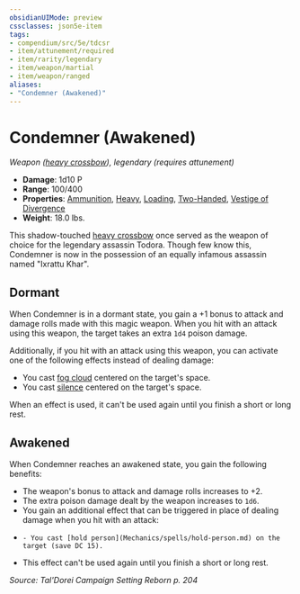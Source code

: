 ```yaml
---
obsidianUIMode: preview
cssclasses: json5e-item
tags:
- compendium/src/5e/tdcsr
- item/attunement/required
- item/rarity/legendary
- item/weapon/martial
- item/weapon/ranged
aliases: 
- "Condemner (Awakened)"
---
```

# Condemner (Awakened)
*Weapon ([heavy crossbow](Mechanics/items/heavy-crossbow.md)), legendary (requires attunement)*  

- **Damage**: 1d10 P
- **Range**: 100/400
- **Properties**: [Ammunition](Mechanics/Rules/item-properties.md#Ammunition), [Heavy](Mechanics/Rules/item-properties.md#Heavy), [Loading](Mechanics/Rules/item-properties.md#Loading), [Two-Handed](Mechanics/Rules/item-properties.md#Two-Handed), [Vestige of Divergence](Mechanics/Rules/item-properties.md#Vestige%20of%20Divergence)
- **Weight**: 18.0 lbs.

This shadow-touched [heavy crossbow](Mechanics/items/heavy-crossbow.md) once served as the weapon of choice for the legendary assassin Todora. Though few know this, Condemner is now in the possession of an equally infamous assassin named "Ixrattu Khar".

## Dormant

When Condemner is in a dormant state, you gain a +1 bonus to attack and damage rolls made with this magic weapon. When you hit with an attack using this weapon, the target takes an extra `1d4` poison damage.

Additionally, if you hit with an attack using this weapon, you can activate one of the following effects instead of dealing damage:

- You cast [fog cloud](Mechanics/spells/fog-cloud.md) centered on the target's space.  
- You cast [silence](Mechanics/spells/silence.md) centered on the target's space.  

When an effect is used, it can't be used again until you finish a short or long rest.

## Awakened

When Condemner reaches an awakened state, you gain the following benefits:

- The weapon's bonus to attack and damage rolls increases to +2.  
- The extra poison damage dealt by the weapon increases to `1d6`.  
- You gain an additional effect that can be triggered in place of dealing damage when you hit with an attack:  
-     - You cast [hold person](Mechanics/spells/hold-person.md) on the target (save DC 15).    
- This effect can't be used again until you finish a short or long rest.  

*Source: Tal'Dorei Campaign Setting Reborn p. 204*